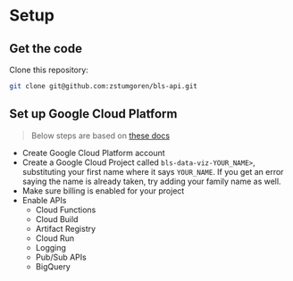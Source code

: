 # Setup

## Get the code

Clone this repository:

```bash
git clone git@github.com:zstumgoren/bls-api.git
```

## Set up Google Cloud Platform

> Below steps are based on [these docs](https://cloud.google.com/functions/docs/console-quickstart)

* Create Google Cloud Platform account
* Create a Google Cloud Project called `bls-data-viz-YOUR_NAME>`, substituting your first name where it says `YOUR_NAME`. If you get an error saying the name is already taken, try adding your family name as well.
* Make sure billing is enabled for your project
* Enable APIs
  * Cloud Functions
  * Cloud Build
  * Artifact Registry
  * Cloud Run
  * Logging
  * Pub/Sub APIs
  * BigQuery